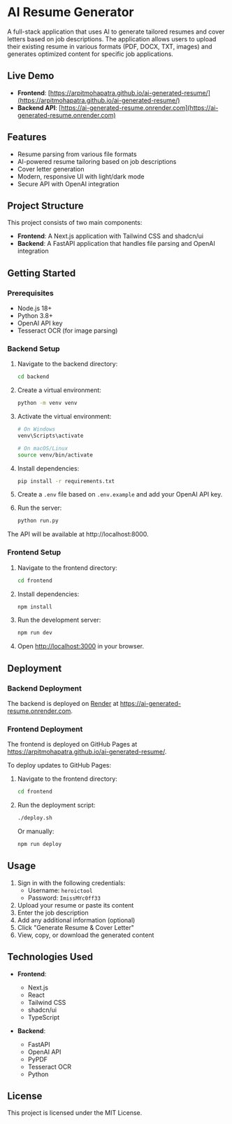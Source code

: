 # AI Resume Generator

A full-stack application that uses AI to generate tailored resumes and cover letters based on job descriptions. The application allows users to upload their existing resume in various formats (PDF, DOCX, TXT, images) and generates optimized content for specific job applications.

## Live Demo

- **Frontend**: [https://arpitmohapatra.github.io/ai-generated-resume/](https://arpitmohapatra.github.io/ai-generated-resume/)
- **Backend API**: [https://ai-generated-resume.onrender.com](https://ai-generated-resume.onrender.com)

## Features

- Resume parsing from various file formats
- AI-powered resume tailoring based on job descriptions
- Cover letter generation
- Modern, responsive UI with light/dark mode
- Secure API with OpenAI integration

## Project Structure

This project consists of two main components:

- **Frontend**: A Next.js application with Tailwind CSS and shadcn/ui
- **Backend**: A FastAPI application that handles file parsing and OpenAI integration

## Getting Started

### Prerequisites

- Node.js 18+
- Python 3.8+
- OpenAI API key
- Tesseract OCR (for image parsing)

### Backend Setup

1. Navigate to the backend directory:

   ```bash
   cd backend
   ```

2. Create a virtual environment:

   ```bash
   python -m venv venv
   ```

3. Activate the virtual environment:

   ```bash
   # On Windows
   venv\Scripts\activate

   # On macOS/Linux
   source venv/bin/activate
   ```

4. Install dependencies:

   ```bash
   pip install -r requirements.txt
   ```

5. Create a `.env` file based on `.env.example` and add your OpenAI API key.

6. Run the server:
   ```bash
   python run.py
   ```

The API will be available at http://localhost:8000.

### Frontend Setup

1. Navigate to the frontend directory:

   ```bash
   cd frontend
   ```

2. Install dependencies:

   ```bash
   npm install
   ```

3. Run the development server:

   ```bash
   npm run dev
   ```

4. Open [http://localhost:3000](http://localhost:3000) in your browser.

## Deployment

### Backend Deployment

The backend is deployed on [Render](https://render.com) at https://ai-generated-resume.onrender.com.

### Frontend Deployment

The frontend is deployed on GitHub Pages at https://arpitmohapatra.github.io/ai-generated-resume/.

To deploy updates to GitHub Pages:

1. Navigate to the frontend directory:

   ```bash
   cd frontend
   ```

2. Run the deployment script:

   ```bash
   ./deploy.sh
   ```

   Or manually:

   ```bash
   npm run deploy
   ```

## Usage

1. Sign in with the following credentials:
   - Username: `heroictool`
   - Password: `ImissMYc0ff33`
2. Upload your resume or paste its content
3. Enter the job description
4. Add any additional information (optional)
5. Click "Generate Resume & Cover Letter"
6. View, copy, or download the generated content

## Technologies Used

- **Frontend**:

  - Next.js
  - React
  - Tailwind CSS
  - shadcn/ui
  - TypeScript

- **Backend**:
  - FastAPI
  - OpenAI API
  - PyPDF
  - Tesseract OCR
  - Python

## License

This project is licensed under the MIT License.

